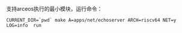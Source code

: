 支持arceos执行的最小模块，运行命令：

```shell
CURRENT_DIR=`pwd` make A=apps/net/echoserver ARCH=riscv64 NET=y LOG=info  run 
```

